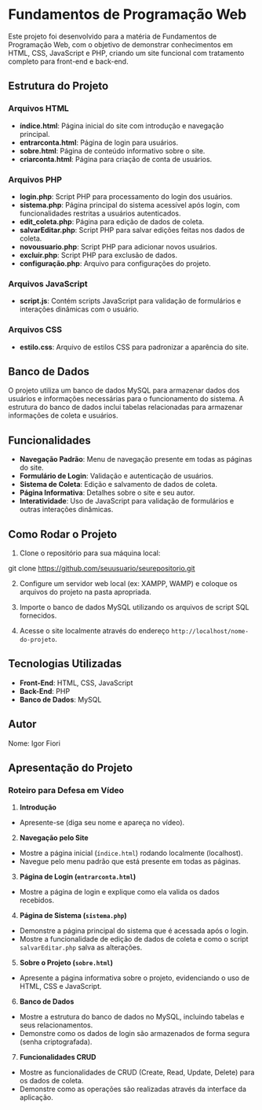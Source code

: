 # Fundamentos de Programação Web

Este projeto foi desenvolvido para a matéria de Fundamentos de Programação Web, com o objetivo de demonstrar conhecimentos em HTML, CSS, JavaScript e PHP, criando um site funcional com tratamento completo para front-end e back-end.

## Estrutura do Projeto

### Arquivos HTML

- **índice.html**: Página inicial do site com introdução e navegação principal.
- **entrarconta.html**: Página de login para usuários.
- **sobre.html**: Página de conteúdo informativo sobre o site.
- **criarconta.html**: Página para criação de conta de usuários.

### Arquivos PHP

- **login.php**: Script PHP para processamento do login dos usuários.
- **sistema.php**: Página principal do sistema acessível após login, com funcionalidades restritas a usuários autenticados.
- **edit_coleta.php**: Página para edição de dados de coleta.
- **salvarEditar.php**: Script PHP para salvar edições feitas nos dados de coleta.
- **novousuario.php**: Script PHP para adicionar novos usuários.
- **excluir.php**: Script PHP para exclusão de dados.
- **configuração.php**: Arquivo para configurações do projeto.

### Arquivos JavaScript

- **script.js**: Contém scripts JavaScript para validação de formulários e interações dinâmicas com o usuário.

### Arquivos CSS

- **estilo.css**: Arquivo de estilos CSS para padronizar a aparência do site.

## Banco de Dados

O projeto utiliza um banco de dados MySQL para armazenar dados dos usuários e informações necessárias para o funcionamento do sistema. A estrutura do banco de dados inclui tabelas relacionadas para armazenar informações de coleta e usuários.

## Funcionalidades

- **Navegação Padrão**: Menu de navegação presente em todas as páginas do site.
- **Formulário de Login**: Validação e autenticação de usuários.
- **Sistema de Coleta**: Edição e salvamento de dados de coleta.
- **Página Informativa**: Detalhes sobre o site e seu autor.
- **Interatividade**: Uso de JavaScript para validação de formulários e outras interações dinâmicas.

## Como Rodar o Projeto

1. Clone o repositório para sua máquina local:

git clone https://github.com/seuusuario/seurepositorio.git


2. Configure um servidor web local (ex: XAMPP, WAMP) e coloque os arquivos do projeto na pasta apropriada.

3. Importe o banco de dados MySQL utilizando os arquivos de script SQL fornecidos.

4. Acesse o site localmente através do endereço `http://localhost/nome-do-projeto`.

## Tecnologias Utilizadas

- **Front-End**: HTML, CSS, JavaScript
- **Back-End**: PHP
- **Banco de Dados**: MySQL

## Autor

Nome: Igor Fiori

## Apresentação do Projeto

### Roteiro para Defesa em Vídeo

1. **Introdução**
- Apresente-se (diga seu nome e apareça no vídeo).

2. **Navegação pelo Site**
- Mostre a página inicial (`índice.html`) rodando localmente (localhost).
- Navegue pelo menu padrão que está presente em todas as páginas.

3. **Página de Login (`entrarconta.html`)** 
- Mostre a página de login e explique como ela valida os dados recebidos.

4. **Página de Sistema (`sistema.php`)** 
- Demonstre a página principal do sistema que é acessada após o login.
- Mostre a funcionalidade de edição de dados de coleta e como o script `salvarEditar.php` salva as alterações.

5. **Sobre o Projeto (`sobre.html`)** 
- Apresente a página informativa sobre o projeto, evidenciando o uso de HTML, CSS e JavaScript.

6. **Banco de Dados**
- Mostre a estrutura do banco de dados no MySQL, incluindo tabelas e seus relacionamentos.
- Demonstre como os dados de login são armazenados de forma segura (senha criptografada).

7. **Funcionalidades CRUD**
- Mostre as funcionalidades de CRUD (Create, Read, Update, Delete) para os dados de coleta.
- Demonstre como as operações são realizadas através da interface da aplicação.
